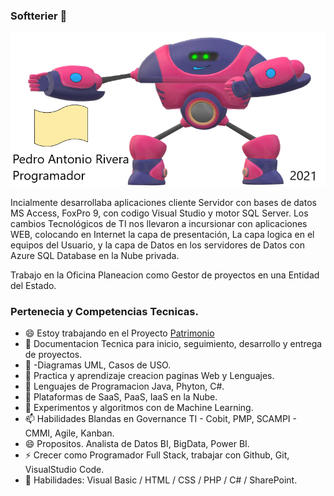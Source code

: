 ### Softterier 👋

<img src="Banner_Git.png" alt="Girl in a jacket">

Incialmente desarrollaba aplicaciones cliente Servidor con bases de datos MS Access, FoxPro 9, con codigo Visual Studio y motor SQL Server.
Los cambios Tecnológicos de TI nos llevaron a incursionar con aplicaciones WEB, colocando en Internet la capa de presentación,
La capa logica en el equipos del Usuario, y la capa de Datos en los servidores de Datos con Azure SQL Database en la Nube privada. 

Trabajo en la Oficina Planeacion como Gestor de proyectos en una Entidad del Estado.

### Pertenecia y Competencias Tecnicas.

- 😄 Estoy trabajando en el Proyecto <a href="https://softterier.github.io/Protopito-PGN/">Patrimonio</a>  
- 🔭 Documentacion Tecnica para inicio, seguimiento, desarrollo y entrega de proyectos.
- 📝 -Diagramas UML, Casos de USO. 
- 🌱 Practica y aprendizaje creacion paginas Web y Lenguajes.
- 👯 Lenguajes de Programacion Java, Phyton, C#.
- 🤔 Plataformas de SaaS, PaaS, IaaS en la Nube.
- 💬 Experimentos y algoritmos con de Machine Learning.
- 📫 Habilidades Blandas en Governance TI - Cobit, PMP, SCAMPI - CMMI, Agile, Kanban. 
- 😄 Propositos. Analista de Datos BI, BigData, Power BI.
- ⚡ Crecer como Programador Full Stack, trabajar con Github, Git, VisualStudio Code.
- 💼 Habilidades: Visual Basic / HTML / CSS / PHP / C# / SharePoint.
